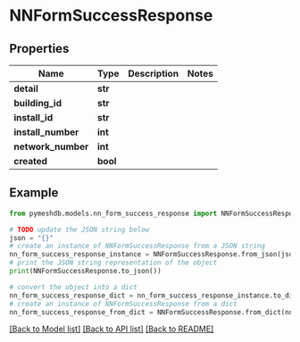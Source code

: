 # NNFormSuccessResponse


## Properties

Name | Type | Description | Notes
------------ | ------------- | ------------- | -------------
**detail** | **str** |  | 
**building_id** | **str** |  | 
**install_id** | **str** |  | 
**install_number** | **int** |  | 
**network_number** | **int** |  | 
**created** | **bool** |  | 

## Example

```python
from pymeshdb.models.nn_form_success_response import NNFormSuccessResponse

# TODO update the JSON string below
json = "{}"
# create an instance of NNFormSuccessResponse from a JSON string
nn_form_success_response_instance = NNFormSuccessResponse.from_json(json)
# print the JSON string representation of the object
print(NNFormSuccessResponse.to_json())

# convert the object into a dict
nn_form_success_response_dict = nn_form_success_response_instance.to_dict()
# create an instance of NNFormSuccessResponse from a dict
nn_form_success_response_from_dict = NNFormSuccessResponse.from_dict(nn_form_success_response_dict)
```
[[Back to Model list]](../README.md#documentation-for-models) [[Back to API list]](../README.md#documentation-for-api-endpoints) [[Back to README]](../README.md)


